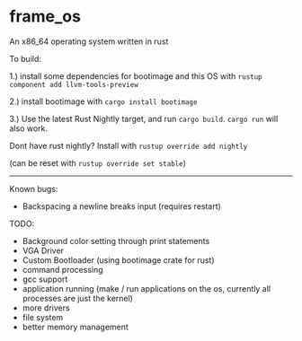 # frame_os
An x86_64 operating system written in rust

To build:

1.) install some dependencies for bootimage and this OS with `rustup component add llvm-tools-preview`

2.) install bootimage with `cargo install bootimage`

3.) Use the latest Rust Nightly target, and run `cargo build`. `cargo run` will also work.

Dont have rust nightly? Install with `rustup override add nightly`

(can be reset with `rustup override set stable`)


----------------
Known bugs:

 - Backspacing a newline breaks input (requires restart)
 
 
TODO:
 - Background color setting through print statements
 - VGA Driver
 - Custom Bootloader (using bootimage crate for rust)
 - command processing
 - gcc support
 - application running (make / run applications on the os, currently all processes are just the kernel)
 - more drivers
 - file system
 - better memory management
